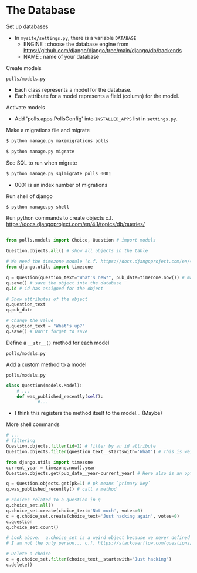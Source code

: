# The Database

Set up databases
* In `mysite/settings.py`, there is a variable `DATABASE`
	* ENGINE : choose the database engine from https://github.com/django/django/tree/main/django/db/backends
	* NAME : name of your database

Create models
```
polls/models.py
```
* Each class represents a model for the database.
* Each attribute for a model represents a field (column) for the model.

Activate models
* Add 'polls.apps.PollsConfig' into `INSTALLED_APPS` list in `settings.py`.

Make a migrations file and migrate
```sh
$ python manage.py makemigrations polls
```
```sh
$ python manage.py migrate
```

See SQL to run when migrate
```sh
$ python manage.py sqlmigrate polls 0001
```
* 0001 is an index number of migrations

Run shell of django
```sh
$ python manage.py shell
```

Run python commands to create objects
c.f. https://docs.djangoproject.com/en/4.1/topics/db/queries/
```python

from polls.models import Choice, Question # import models

Question.objects.all() # show all objects in the table

# We need the timezone module (c.f. https://docs.djangoproject.com/en/4.1/ref/utils/#django.utils.timezone.now )
from django.utils import timezone

q = Question(question_text="What's new?", pub_date=timezone.now()) # make a question object in the memory (not in the database)
q.save() # save the object into the database
q.id # id has assigned for the object

# Show attributes of the object
q.question_text
q.pub_date

# Change the value
q.question_text = "What's up?"
q.save() # Don't forget to save

```

Define a `__str__()` method for each model
```
polls/models.py
```

Add a custom method to a model
```
polls/models.py
```
```python
class Question(models.Model):
    # ...
    def was_published_recently(self):
			#...
```
* I think this registers the method itself to the model... (Maybe)

More shell commands
```python
# ...
# filtering
Question.objects.filter(id=1) # filter by an id attribute
Question.objects.filter(question_text__startswith='What') # This is weird. Here is an option `__startswith`

from django.utils import timezone
current_year = timezone.now().year
Question.objects.get(pub_date__year=current_year) # Here also is an option `__year`

q = Question.objects.get(pk=1) # pk means `primary key`
q.was_published_recently() # call a method

# choices related to a question in q
q.choice_set.all()
q.choice_set.create(choice_text='Not much', votes=0)
c = q.choice_set.create(choice_text='Just hacking again', votes=0)
c.question
q.choice_set.count()

# Look above.  q.choice_set is a weird object because we never defined a choice_set attribute in the Question.
# I am not the only person... c.f. https://stackoverflow.com/questions/2048777/what-is-choice-set-in-this-django-app-tutorial

# Delete a choice
c = q.choice_set.filter(choice_text__startswith='Just hacking')
c.delete()
```




